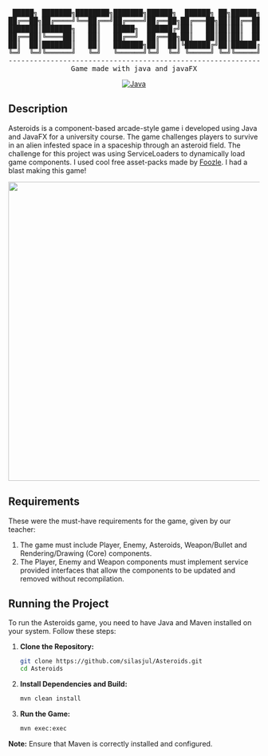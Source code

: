 <div align="center">
<pre>
 █████╗ ███████╗████████╗███████╗██████╗  ██████╗ ██╗██████╗ ███████╗
██╔══██╗██╔════╝╚══██╔══╝██╔════╝██╔══██╗██╔═══██╗██║██╔══██╗██╔════╝
███████║███████╗   ██║   █████╗  ██████╔╝██║   ██║██║██║  ██║███████╗
██╔══██║╚════██║   ██║   ██╔══╝  ██╔══██╗██║   ██║██║██║  ██║╚════██║
██║  ██║███████║   ██║   ███████╗██║  ██║╚██████╔╝██║██████╔╝███████║
╚═╝  ╚═╝╚══════╝   ╚═╝   ╚══════╝╚═╝  ╚═╝ ╚═════╝ ╚═╝╚═════╝ ╚══════╝
---------------------------------------------------------------------
Game made with java and javaFX
</pre>

[![Java](https://img.shields.io/badge/Java-ED8B00?style=flat&logo=java&logoColor=white)](https://www.java.com/en/)

</div>

## Description

Asteroids is a component-based arcade-style game i developed using Java and JavaFX for a university course. The game challenges players to survive in an alien infested space in a spaceship through an asteroid field. The challenge for this project was using ServiceLoaders to dynamically load game components. I used cool free asset-packs made by [Foozle](https://foozlecc.itch.io/). I had a blast making this game!

<div align="center">
 <img src="https://github.com/user-attachments/assets/f106795b-9884-4df3-ba7a-c3480254afd2" width="600"/>
</div>

## Requirements
These were the must-have requirements for the game, given by our teacher:
1. The game must include Player, Enemy, Asteroids, Weapon/Bullet and Rendering/Drawing (Core) components.
2. The Player, Enemy and Weapon components must implement service provided interfaces that allow the components to be updated and removed without recompilation.

## Running the Project

To run the Asteroids game, you need to have Java and Maven installed on your system. Follow these steps:

1.  **Clone the Repository:**

    ```bash
    git clone https://github.com/silasjul/Asteroids.git
    cd Asteroids
    ```

2.  **Install Dependencies and Build:**

    ```bash
    mvn clean install
    ```

3.  **Run the Game:**

    ```bash
    mvn exec:exec
    ```

**Note:** Ensure that Maven is correctly installed and configured.
